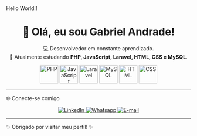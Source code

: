 
###

<p align="left">Hello World!!</p>

###
<!-- Perfil README - Lala Trelson -->

<h1 align="center">👋 Olá, eu sou Gabriel Andrade!</h1>

<p align="center">
  💻 Desenvolvedor em constante aprendizado. <br>
  🚀 Atualmente estudando <strong>PHP, JavaScript, Laravel, HTML, CSS e MySQL</strong>.
</p>

<p align="center">
  <!-- Linguagens -->
  <img src="https://cdn.jsdelivr.net/gh/devicons/devicon/icons/php/php-original.svg" alt="PHP" width="50" height="50"/>
  <img src="https://cdn.jsdelivr.net/gh/devicons/devicon/icons/javascript/javascript-original.svg" alt="JavaScript" width="50" height="50"/>
 <img src="https://upload.wikimedia.org/wikipedia/commons/9/9a/Laravel.svg" alt="Laravel" width="50" height="50"/>
  <img src="https://cdn.jsdelivr.net/gh/devicons/devicon/icons/mysql/mysql-original.svg" alt="MySQL" width="50" height="50"/>
  <img src="https://cdn.jsdelivr.net/gh/devicons/devicon/icons/html5/html5-original.svg" alt="HTML" width="50" height="50"/>
  <img src="https://cdn.jsdelivr.net/gh/devicons/devicon/icons/css3/css3-original.svg" alt="CSS" width="50" height="50"/>
</p>

---

🌐 Conecte-se comigo

<p align="center">
  <a href=https://www.linkedin.com/in/gabriel-andrade-90626734a/?trk=opento_sprofile_topcard" target="_blank">
    <img src="https://img.shields.io/badge/LinkedIn-0077B5?style=for-the-badge&logo=linkedin&logoColor=white" alt="LinkedIn"/>
  </a>
  <a href="https://www.instagram.com/seu-instagram" target="_blank">
    <img src="https://img.shields.io/badge/Whatsapp-E4405F?style=for-the-badge&logo=Whatsapp&logoColor=white" alt="Whatsapp"/>
  </a>
  <a href="mailto:gabrieloliveiraandrade680@hotmail.com">
    <img src="https://img.shields.io/badge/Email-D14836?style=for-the-badge&logo=gmail&logoColor=white" alt="E-mail"/>
  </a>
</p>

---
  ✨ Obrigado por visitar meu perfil! ✨
</p>
